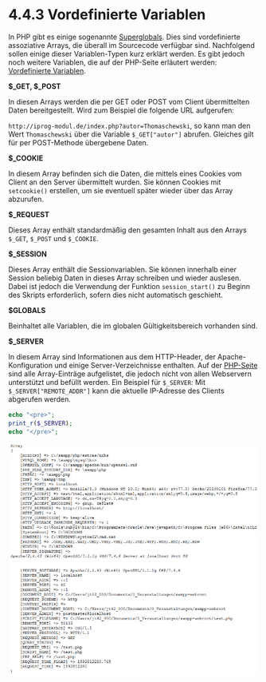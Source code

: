 # 4.4.3 Vordefinierte Variablen

In PHP gibt es einige sogenannte [Superglobals](https://www.php.net/manual/de/language.variables.superglobals.php). Dies sind vordefinierte assoziative Arrays, die überall im Sourcecode verfügbar sind. Nachfolgend sollen einige dieser Variablen-Typen kurz erklärt werden. Es gibt jedoch noch weitere Variablen, die auf der PHP-Seite erläutert werden: [Vordefinierte Variablen](http://php.net/manual/de/reserved.variables.php).

**$_GET, $_POST**

In diesen Arrays werden die per GET oder POST vom Client übermittelten Daten bereitgestellt. Wird zum Beispiel die folgende URL aufgerufen:

`http://iprog-modul.de/index.php?autor=Thomaschewski`, so kann man den Wert `Thomaschewski` über die Variable `$_GET["autor"]` abrufen. Gleiches gilt für per POST-Methode übergebene Daten.

**$_COOKIE**

In diesem Array befinden sich die Daten, die mittels eines Cookies vom Client an den Server übermittelt wurden. Sie können Cookies mit `setcookie()` erstellen, um sie eventuell später wieder über das Array abzurufen.

**$_REQUEST**

Dieses Array enthält standardmäßig den gesamten Inhalt aus den Arrays `$_GET`, `$_POST` und `$_COOKIE`.

**$_SESSION**

Dieses Array enthält die Sessionvariablen. Sie können innerhalb einer Session beliebig Daten in dieses Array schreiben und wieder auslesen. Dabei ist jedoch die Verwendung der Funktion `session_start()` zu Beginn des Skripts erforderlich, sofern dies nicht automatisch geschieht.

**$GLOBALS**

Beinhaltet alle Variablen, die im globalen Gültigkeitsbereich vorhanden sind.

**$_SERVER**

In diesem Array sind Informationen aus dem HTTP-Header, der Apache-Konfiguration und einige Server-Verzeichnisse enthalten. Auf der [PHP-Seite](http://php.net/manual/de/reserved.variables.server.php) sind alle Array-Einträge aufgelistet, die jedoch nicht von allen Webservern unterstützt und befüllt werden. Ein Beispiel für `$_SERVER`: Mit `$_SERVER["REMOTE_ADDR"]` kann die aktuelle IP-Adresse des Clients abgerufen werden.

```php linenums="1"
echo "<pre>";
print_r($_SERVER);
echo "</pre>";
```

![Server Information](media/Server.png)


